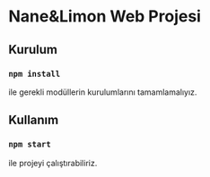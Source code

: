 # Nane&Limon Web Projesi


## Kurulum
### `npm install`
ile gerekli modüllerin kurulumlarını tamamlamalıyız.

## Kullanım
### `npm start`
ile projeyi çalıştırabiliriz.


